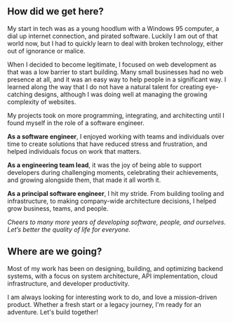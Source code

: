 <!--
**phillipshreves/phillipshreves** is a ✨ _special_ ✨ repository because its `README.md` (this file) appears on your GitHub profile.

Here are some ideas to get you started:

- 🔭 I’m currently working on ...
- 🌱 I’m currently learning ...
- 👯 I’m looking to collaborate on ...
- 🤔 I’m looking for help with ...
- 💬 Ask me about ...
- 📫 How to reach me: ...
- 😄 Pronouns: ...
- ⚡ Fun fact: ...
-->

## How did we get here?

My start in tech was as a young hoodlum with a Windows 95 computer, a dial up internet connection, and pirated software. Luckily I am out of that world now, but I had to quickly learn to deal with broken technology, either out of ignorance or malice.

When I decided to become legitimate, I focused on web development as that was a low barrier to start building. Many small businesses had no web presence at all, and it was an easy way to help people in a significant way. I learned along the way that I do not have a natural talent for creating eye-catching designs, although I was doing well at managing the growing complexity of websites.

My projects took on more programming, integrating, and architecting until I found myself in the role of a software engineer.

**As a software engineer**, I enjoyed working with teams and individuals over time to create solutions that have reduced stress and frustration, and helped individuals focus on work that matters.

**As a engineering team lead**, it was the joy of being able to support developers during challenging moments, celebrating their achievements, and growing alongside them, that made it all worth it.

**As a principal software engineer**, I hit my stride. From building tooling and infrastructure, to making company-wide architecture decisions, I helped grow business, teams, and people.

*Cheers to many more years of developing software, people, and ourselves. Let’s better the quality of life for everyone.*

## Where are we going?

Most of my work has been on designing, building, and optimizing backend systems, with a focus on system architecture, API implementation, cloud infrastructure, and developer productivity. 

I am always looking for interesting work to do, and love a mission-driven product. Whether a fresh start or a legacy journey, I'm ready for an adventure. Let's build together!

